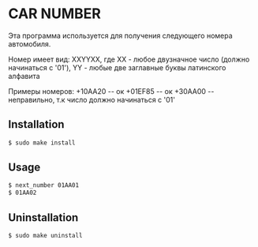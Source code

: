 # CAR NUMBER

Эта программа используется для получения следующего номера автомобиля.

Номер имеет вид: XXYYXX, где XX - любое двузначное число (должно начинаться с '01'),
YY - любые две заглавные буквы латинского алфавита

Примеры номеров:
+10AA20 -- ок
+01EF85 -- ок
+30AA00 -- неправильно, т.к число должно начинаться с '01'

## Installation

```bash
$ sudo make install
```

## Usage

```bash
$ next_number 01AA01
$ 01AA02
```

## Uninstallation

```bash
$ sudo make uninstall
```
